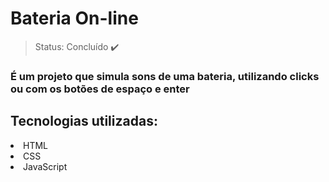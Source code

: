 <h1> Bateria On-line </h1>

> Status: Concluído ✔️

### É um projeto que simula sons de uma bateria, utilizando clicks ou com os botões de espaço e enter

## Tecnologias utilizadas:
<li>HTML</li>
<li>CSS</li>
<li>JavaScript</li>

